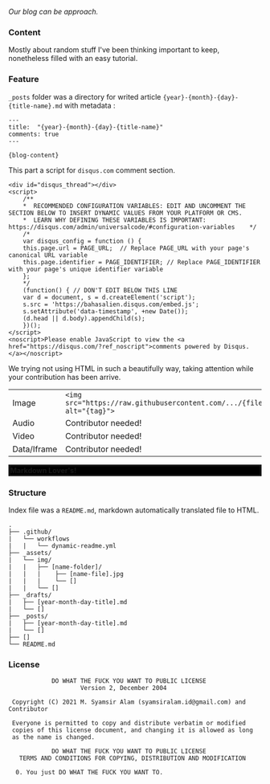 *Our blog can be approach.*

### Content

Mostly about random stuff I've been thinking important to keep, nonetheless filled with an easy tutorial.

### Feature
 
`_posts` folder was a directory for writed article `{year}-{month}-{day}-{title-name}.md` with metadata :

```
---
title:  "{year}-{month}-{day}-{title-name}"
comments: true
---

{blog-content}
```

This part a script for `disqus.com` comment section.

```
<div id="disqus_thread"></div>
<script>
    /**
    *  RECOMMENDED CONFIGURATION VARIABLES: EDIT AND UNCOMMENT THE SECTION BELOW TO INSERT DYNAMIC VALUES FROM YOUR PLATFORM OR CMS.
    *  LEARN WHY DEFINING THESE VARIABLES IS IMPORTANT: https://disqus.com/admin/universalcode/#configuration-variables    */
    /*
    var disqus_config = function () {
    this.page.url = PAGE_URL;  // Replace PAGE_URL with your page's canonical URL variable
    this.page.identifier = PAGE_IDENTIFIER; // Replace PAGE_IDENTIFIER with your page's unique identifier variable
    };
    */
    (function() { // DON'T EDIT BELOW THIS LINE
    var d = document, s = d.createElement('script');
    s.src = 'https://bahasalien.disqus.com/embed.js';
    s.setAttribute('data-timestamp', +new Date());
    (d.head || d.body).appendChild(s);
    })();
</script>
<noscript>Please enable JavaScript to view the <a href="https://disqus.com/?ref_noscript">comments powered by Disqus.</a></noscript>
```
 
We trying not using HTML in such a beautifully way, taking attention while your contribution has been arrive.
 
|                   |                                                                                        |
| -                 | -                                                                                      |
| Image             | `<img src="https://raw.githubusercontent.com/.../{filename.jpg}" alt="{tag}">`         |
| Audio             | Contributor needed!                                                                    |
| Video             | Contributor needed!                                                                    |
| Data/Iframe       | Contributor needed!                                                                    |

<marquee behavior="alternate" bgColor="black" style="border:solid" direction="right" scrollamount="1"><b>Markdown Lover's!</b></marquee>

### Structure

Index file was a `README.md`, markdown automatically translated file to HTML.

```structure
.
├── .github/
|   └── workflows
|   |   └── dynamic-readme.yml
├── _assets/
|   └── img/
|   |   ├── [name-folder]/
|   |   |    ├── [name-file].jpg
|   |   |    └── []
|   |   └── []
├── _drafts/
|   ├── [year-month-day-title].md
|   └── []
├── _posts/
|   ├── [year-month-day-title].md
|   └── []
├── []
└── README.md
```

### License

```license
            DO WHAT THE FUCK YOU WANT TO PUBLIC LICENSE
                    Version 2, December 2004

 Copyright (C) 2021 M. Syamsir Alam (syamsiralam.id@gmail.com) and Contributor

 Everyone is permitted to copy and distribute verbatim or modified
 copies of this license document, and changing it is allowed as long
 as the name is changed.

            DO WHAT THE FUCK YOU WANT TO PUBLIC LICENSE
   TERMS AND CONDITIONS FOR COPYING, DISTRIBUTION AND MODIFICATION

  0. You just DO WHAT THE FUCK YOU WANT TO.
  ```
